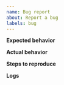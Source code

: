 ```yaml
---
name: Bug report
about: Report a bug
labels: bug
---
```


**Expected behavior**

**Actual behavior**

**Steps to reproduce**

**Logs**
